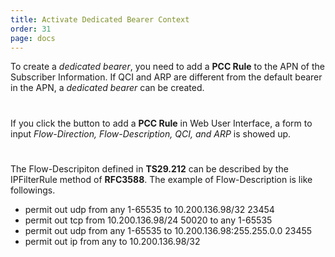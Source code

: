 ```yaml
---
title: Activate Dedicated Bearer Context
order: 31
page: docs
---
```



To create a _dedicated bearer_, you need to add a **PCC Rule** to the APN of the Subscriber Information. If QCI and ARP are different from the default bearer in the APN, a _dedicated bearer_ can be created.

#

If you click the button to add a **PCC Rule** in Web User Interface, a form to input _Flow-Direction, Flow-Description, QCI, and ARP_ is showed up.
  
#

The Flow-Descripiton defined in **TS29.212** can be described by the IPFilterRule method of **RFC3588**. The example of Flow-Description is like followings.


  * permit out udp from any 1-65535 to 10.200.136.98/32 23454
  * permit out tcp from 10.200.136.98/24 50020 to any 1-65535
  * permit out udp from any 1-65535 to 10.200.136.98:255.255.0.0 23455
  * permit out ip from any to 10.200.136.98/32


